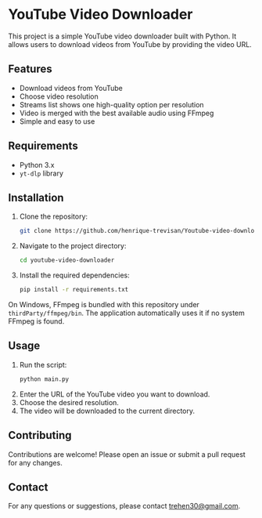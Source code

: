 # YouTube Video Downloader

This project is a simple YouTube video downloader built with Python. It allows users to download videos from YouTube by providing the video URL.

## Features

- Download videos from YouTube
- Choose video resolution
- Streams list shows one high-quality option per resolution
- Video is merged with the best available audio using FFmpeg
- Simple and easy to use

## Requirements

- Python 3.x
- `yt-dlp` library

## Installation

1. Clone the repository:
    ```bash
    git clone https://github.com/henrique-trevisan/Youtube-video-downloader.git
    ```
2. Navigate to the project directory:
    ```bash
    cd youtube-video-downloader
    ```
3. Install the required dependencies:
    ```bash
    pip install -r requirements.txt
    ```

On Windows, FFmpeg is bundled with this repository under `thirdParty/ffmpeg/bin`.
The application automatically uses it if no system FFmpeg is found.

## Usage

1. Run the script:
    ```sh
    python main.py
    ```
2. Enter the URL of the YouTube video you want to download.
3. Choose the desired resolution.
4. The video will be downloaded to the current directory.

## Contributing

Contributions are welcome! Please open an issue or submit a pull request for any changes.

## Contact

For any questions or suggestions, please contact trehen30@gmail.com.

